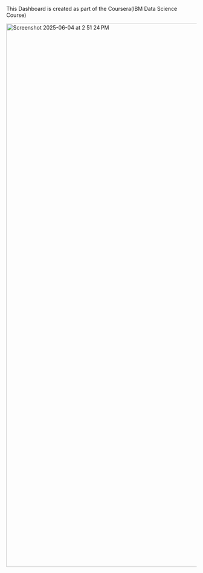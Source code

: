 This Dashboard is created as part of the Coursera(IBM Data Science Course)


<img width="1440" alt="Screenshot 2025-06-04 at 2 51 24 PM" src="https://github.com/user-attachments/assets/d490223d-568e-4a99-8c97-472e598061c3" />
